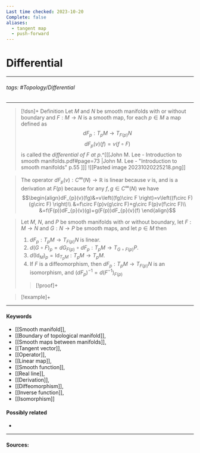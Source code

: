 ```yaml
---
Last time checked: 2023-10-20
Complete: false
aliases:
  - tangent map
  - push-forward
---
```

# Differential
***
###### tags: #Topology/Differential 
***
>[!dsn]+ Definition
>Let $M$ and $N$ be smooth manifolds with or without boundary and $F:M\to N$ is a smooth map, for each $p\in M$ a map defined as
>$$dF_{p}:T_{p}M\to T_{F(p)}N$$
>$$dF_{p}(v)(f)=v(f\circ F)$$
>is called the *differential of $F$ at $p$*.^[[[John M. Lee - Introduction to smooth manifolds.pdf#page=73 |John M. Lee - "Introduction to smooth manifolds" p.55 ]]]
>![[Pasted image 20231020225218.png]]

>The operator $dF_{p}(v):C^{\infty}(N)\to\mathbb{R}$ is linear because $v$ is, and is a derivation at $F(p)$ because for any $f,g\in C^{\infty}(N)$ we have
>$$\begin{align}dF_{p}(v)(fg)&=v\left((fg)\circ F \right)=v\left((f\circ F)(g\circ F) \right)\\ &=f\circ F(p)v(g\circ F)+g\circ F(p)v(f\circ F)\\ &=f(F(p))dF_{p}(v)(g)+g(F(p))dF_{p}(v)(f) \end{align}$$

>Let $M$, $N$, and $P$ be smooth manifolds with or without boundary, let $F:M\to N$ and $G:N\to P$ be smooth maps, and let $p\in M$ then
>1. $dF_{p}:T_{p}M\to T_{F(p)}N$ is linear.
>2. $d(G\circ F)_{p}=dG_{F(p)}\circ dF_{p}:T_{p}M\to T_{G\circ F(p)}P$.
>3. $d(\operatorname{Id}_{M})_{p}=\operatorname{Id}_{T_{p}M}:T_{p}M\to T_{p}M$.
>4. If $F$ is a diffeomorphism, then $dF_{p}:T_{p}M\to T_{F(p)}N$ is an isomorphism, and $(dF_{p})^{-1}=d\left(F^{-1}\right)_{F(p)}$
>
>>[!proof]+
>>


>[!example]+ 
>
***
#### Keywords
- [[Smooth manifold]],
- [[Boundary of topological manifold]],
- [[Smooth maps between manifolds]],
- [[Tangent vector]],
- [[Operator]],
- [[Linear map]],
- [[Smooth function]],
- [[Real line]],
- [[Derivation]],
- [[Diffeomorphism]],
- [[Inverse function]],
- [[Isomorphism]]
#### Possibly related
- 
***
#### Sources:
